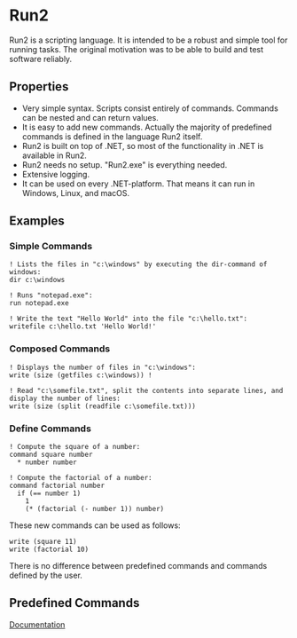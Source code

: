 # Run2

Run2 is a scripting language. It is intended to be a robust and simple tool for running tasks. The original motivation was to be able to build and test software reliably.

## Properties

* Very simple syntax. Scripts consist entirely of commands. Commands can be nested and can return values. 
* It is easy to add new commands. Actually the majority of predefined commands is defined in the language Run2 itself.
* Run2 is built on top of .NET, so most of the functionality in .NET is available in Run2.
* Run2 needs no setup. "Run2.exe" is everything needed.
* Extensive logging.
* It can be used on every .NET-platform. That means it can run in Windows, Linux, and macOS.

## Examples

### Simple Commands

```
! Lists the files in "c:\windows" by executing the dir-command of windows: 
dir c:\windows

! Runs "notepad.exe":
run notepad.exe

! Write the text "Hello World" into the file "c:\hello.txt":
writefile c:\hello.txt 'Hello World!' 
```

### Composed Commands

```
! Displays the number of files in "c:\windows":
write (size (getfiles c:\windows)) ! 

! Read "c:\somefile.txt", split the contents into separate lines, and display the number of lines:
write (size (split (readfile c:\somefile.txt))) 
```

### Define Commands

```
! Compute the square of a number:
command square number
  * number number
  
! Compute the factorial of a number:
command factorial number 
  if (== number 1) 
    1 
    (* (factorial (- number 1)) number)
```

These new commands can be used as follows:

```
write (square 11)
write (factorial 10)
```

There is no difference between predefined commands and commands defined by the user.

## Predefined Commands

[Documentation](Commands.md)